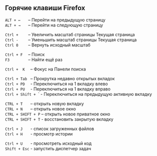 ## Горячие клавиши Firefox
`ALT + ←   `  – Перейти на предыдущую страницу  
`ALT + →   `  – Перейти на следующую страницу  

`Ctrl +    `  – Увеличить масштаб страницы	Текущая страница  
`Ctrl -    `  – Уменьшить масштаб страницы	Текущая страница  
`Ctrl 0    `  – Вернуть исходный масштаб  

`Ctrl + F  `  – Поиск  
`F3        `  – Найти ещё раз  

`Ctrl +  K  ` – Фокус на Панели поиска  

`Ctrl + Tab ` – Прокрутка недавно открытых вкладок  
`Ctrl + PD  ` - Переключиться на 1 вкладку влево  
`Ctrl + PU  ` - Переключиться на 1 вкладку вправо  
`Ctrl + Shift + `\`   - Переключиться на предыдущую активную вкладку  

`CTRL + T   ` – открыть новую вкладку  
`CTRL + N   ` – открыть новое окно	  
`CTRL + SHIFT + P`   – открыть новое приватное окно  
`CTRL + SHIFT + T`   - восстановить закрытую вкладку  

`Ctrl + J   ` - список загруженных файлов  
`Ctrl + H   ` - просмотр истории  
 
`Ctrl + U   ` - просмотреть исходный код  
`Shift + Esc` - запустить диспетчер задач  
